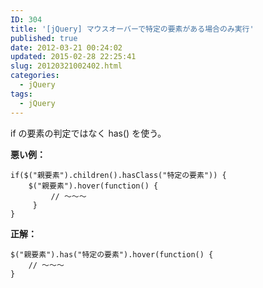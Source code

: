 ```yaml
---
ID: 304
title: '[jQuery] マウスオーバーで特定の要素がある場合のみ実行'
published: true
date: 2012-03-21 00:24:02
updated: 2015-02-28 22:25:41
slug: 20120321002402.html
categories:
  - jQuery
tags:
  - jQuery
---
```

if の要素の判定ではなく has() を使う。

<b>悪い例：</b>
```
if($("親要素").children().hasClass("特定の要素")) {
    $("親要素").hover(function() {
         // ～～～
     }
}
```

<b>正解：</b>
```
$("親要素").has("特定の要素").hover(function() {
    // ～～～
}
```